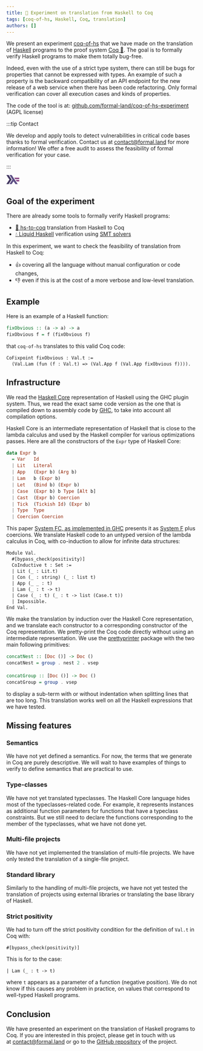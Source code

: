 ```yaml
---
title: 🧮 Experiment on translation from Haskell to Coq
tags: [coq-of-hs, Haskell, Coq, translation]
authors: []
---
```


We present an experiment [coq-of-hs](https://github.com/formal-land/coq-of-hs-experiment) that we have made on the translation of [Haskell](https://www.haskell.org/) programs to the proof system [Coq&nbsp;🐓](https://coq.inria.fr/). The goal is to formally verify Haskell programs to make them totally bug-free.

Indeed, even with the use of a strict type system, there can still be bugs for properties that cannot be expressed with types. An example of such a property is the backward compatibility of an API endpoint for the new release of a web service when there has been code refactoring. Only formal verification can cover all execution cases and kinds of properties.

The code of the tool is at: [github.com/formal-land/coq-of-hs-experiment](https://github.com/formal-land/coq-of-hs-experiment) (AGPL license)

<!-- truncate -->

:::tip Contact

We develop and apply tools to detect vulnerabilities in critical code bases thanks to formal verification. Contact us at&nbsp;[&#099;&#111;&#110;&#116;&#097;&#099;&#116;&#064;formal&#046;&#108;&#097;&#110;&#100;](mailto:contact@formal.land) for more information! We offer a free audit to assess the feasibility of formal verification for your case.

:::

![Haskell Logo](2024-02-14/haskell_logo.svg)

## Goal of the experiment

There are already some tools to formally verify Haskell programs:

- [🐓 hs-to-coq](https://github.com/plclub/hs-to-coq) translation from Haskell to Coq
- [💧 Liquid Haskell](https://en.wikipedia.org/wiki/Liquid_Haskell) verification using [SMT solvers](https://en.wikipedia.org/wiki/Satisfiability_modulo_theories)

In this experiment, we want to check the feasibility of translation from Haskell to Coq:

- 👍 covering all the language without manual configuration or code changes,
- 👎 even if this is at the cost of a more verbose and low-level translation.

## Example

Here is an example of a Haskell function:

```haskell
fixObvious :: (a -> a) -> a
fixObvious f = f (fixObvious f)
```

that `coq-of-hs` translates to this valid Coq code:

```coq
CoFixpoint fixObvious : Val.t :=
  (Val.Lam (fun (f : Val.t) => (Val.App f (Val.App fixObvious f)))).
```

## Infrastructure

We read the [Haskell Core](https://serokell.io/blog/haskell-to-core) representation of Haskell using the GHC plugin system. Thus, we read the exact same code version as the one that is compiled down to assembly code by [GHC](https://www.haskell.org/ghc/), to take into account all compilation options.

Haskell Core is an intermediate representation of Haskell that is close to the lambda calculus and used by the Haskell compiler for various optimizations passes. Here are all the constructors of the&nbsp;`Expr` type of Haskell Core:

```haskell
data Expr b
  = Var   Id
  | Lit   Literal
  | App   (Expr b) (Arg b)
  | Lam   b (Expr b)
  | Let   (Bind b) (Expr b)
  | Case  (Expr b) b Type [Alt b]
  | Cast  (Expr b) Coercion
  | Tick  (Tickish Id) (Expr b)
  | Type  Type
  | Coercion Coercion
```

This paper [System FC, as implemented in GHC](https://repository.brynmawr.edu/cgi/viewcontent.cgi?article=1015&context=compsci_pubs) presents it as [System F](https://en.wikipedia.org/wiki/System_F) plus coercions. We translate Haskell code to an untyped version of the lambda calculus in Coq, with co-induction to allow for infinite data structures:

```coq
Module Val.
  #[bypass_check(positivity)]
  CoInductive t : Set :=
  | Lit (_ : Lit.t)
  | Con (_ : string) (_ : list t)
  | App (_ _ : t)
  | Lam (_ : t -> t)
  | Case (_ : t) (_ : t -> list (Case.t t))
  | Impossible.
End Val.
```

We make the translation by induction over the Haskell Core representation, and we translate each constructor to a corresponding constructor of the Coq representation. We pretty-print the Coq code directly without using an intermediate representation. We use the [prettyprinter](https://github.com/quchen/prettyprinter) package with the two main following primitives:

```haskell
concatNest :: [Doc ()] -> Doc ()
concatNest = group . nest 2 . vsep

concatGroup :: [Doc ()] -> Doc ()
concatGroup = group . vsep
```

to display a sub-term with or without indentation when splitting lines that are too long. This translation works well on all the Haskell expressions that we have tested.

## Missing features

### Semantics

We have not yet defined a semantics. For now, the terms that we generate in Coq are purely descriptive. We will wait to have examples of things to verify to define semantics that are practical to use.

### Type-classes

We have not yet translated typeclasses. The Haskell Core language hides most of the typeclasses-related code. For example, it represents instances as additional function parameters for functions that have a typeclass constraints. But we still need to declare the functions corresponding to the member of the typeclasses, what we have not done yet.

### Multi-file projects

We have not yet implemented the translation of multi-file projects. We have only tested the translation of a single-file project.

### Standard library

Similarly to the handling of multi-file projects, we have not yet tested the translation of projects using external libraries or translating the base library of Haskell.

### Strict positivity

We had to turn off the strict positivity condition for the definition of&nbsp;`Val.t` in Coq with:

```coq
#[bypass_check(positivity)]
```

This is for to the case:

```coq
| Lam (_ : t -> t)
```

where&nbsp;`t` appears as a parameter of a function (negative position). We do not know if this causes any problem in practice, on values that correspond to well-typed Haskell programs.

## Conclusion

We have presented an experiment on the translation of Haskell programs to Coq. If you are interested in this project, please get in touch with us at&nbsp;[&#099;&#111;&#110;&#116;&#097;&#099;&#116;&#064;formal&#046;&#108;&#097;&#110;&#100;](mailto:contact@formal.land) or go to the [GitHub repository](https://github.com/formal-land/coq-of-hs-experiment) of the project.
